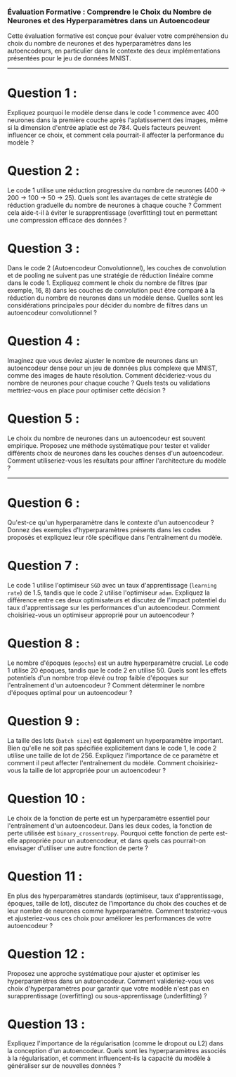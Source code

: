 ### Évaluation Formative : Comprendre le Choix du Nombre de Neurones et des Hyperparamètres dans un Autoencodeur

Cette évaluation formative est conçue pour évaluer votre compréhension du choix du nombre de neurones et des hyperparamètres dans les autoencodeurs, en particulier dans le contexte des deux implémentations présentées pour le jeu de données MNIST.

---

# **Question 1 :**
Expliquez pourquoi le modèle dense dans le code 1 commence avec 400 neurones dans la première couche après l'aplatissement des images, même si la dimension d'entrée aplatie est de 784. Quels facteurs peuvent influencer ce choix, et comment cela pourrait-il affecter la performance du modèle ?

# **Question 2 :**
Le code 1 utilise une réduction progressive du nombre de neurones (400 → 200 → 100 → 50 → 25). Quels sont les avantages de cette stratégie de réduction graduelle du nombre de neurones à chaque couche ? Comment cela aide-t-il à éviter le surapprentissage (overfitting) tout en permettant une compression efficace des données ?

# **Question 3 :**
Dans le code 2 (Autoencodeur Convolutionnel), les couches de convolution et de pooling ne suivent pas une stratégie de réduction linéaire comme dans le code 1. Expliquez comment le choix du nombre de filtres (par exemple, 16, 8) dans les couches de convolution peut être comparé à la réduction du nombre de neurones dans un modèle dense. Quelles sont les considérations principales pour décider du nombre de filtres dans un autoencodeur convolutionnel ?

# **Question 4 :**
Imaginez que vous deviez ajuster le nombre de neurones dans un autoencodeur dense pour un jeu de données plus complexe que MNIST, comme des images de haute résolution. Comment décideriez-vous du nombre de neurones pour chaque couche ? Quels tests ou validations mettriez-vous en place pour optimiser cette décision ?

# **Question 5 :**
Le choix du nombre de neurones dans un autoencodeur est souvent empirique. Proposez une méthode systématique pour tester et valider différents choix de neurones dans les couches denses d'un autoencodeur. Comment utiliseriez-vous les résultats pour affiner l'architecture du modèle ?

---

# **Question 6 :**
Qu'est-ce qu'un hyperparamètre dans le contexte d'un autoencodeur ? Donnez des exemples d'hyperparamètres présents dans les codes proposés et expliquez leur rôle spécifique dans l'entraînement du modèle.

# **Question 7 :**
Le code 1 utilise l'optimiseur `SGD` avec un taux d'apprentissage (`learning rate`) de 1.5, tandis que le code 2 utilise l'optimiseur `adam`. Expliquez la différence entre ces deux optimisateurs et discutez de l'impact potentiel du taux d'apprentissage sur les performances d'un autoencodeur. Comment choisiriez-vous un optimiseur approprié pour un autoencodeur ?

# **Question 8 :**
Le nombre d'époques (`epochs`) est un autre hyperparamètre crucial. Le code 1 utilise 20 époques, tandis que le code 2 en utilise 50. Quels sont les effets potentiels d'un nombre trop élevé ou trop faible d'époques sur l'entraînement d'un autoencodeur ? Comment déterminer le nombre d'époques optimal pour un autoencodeur ?

# **Question 9 :**
La taille des lots (`batch size`) est également un hyperparamètre important. Bien qu'elle ne soit pas spécifiée explicitement dans le code 1, le code 2 utilise une taille de lot de 256. Expliquez l'importance de ce paramètre et comment il peut affecter l'entraînement du modèle. Comment choisiriez-vous la taille de lot appropriée pour un autoencodeur ?

# **Question 10 :**
Le choix de la fonction de perte est un hyperparamètre essentiel pour l'entraînement d'un autoencodeur. Dans les deux codes, la fonction de perte utilisée est `binary_crossentropy`. Pourquoi cette fonction de perte est-elle appropriée pour un autoencodeur, et dans quels cas pourrait-on envisager d'utiliser une autre fonction de perte ?

# **Question 11 :**
En plus des hyperparamètres standards (optimiseur, taux d'apprentissage, époques, taille de lot), discutez de l'importance du choix des couches et de leur nombre de neurones comme hyperparamètre. Comment testeriez-vous et ajusteriez-vous ces choix pour améliorer les performances de votre autoencodeur ?

# **Question 12 :**
Proposez une approche systématique pour ajuster et optimiser les hyperparamètres dans un autoencodeur. Comment valideriez-vous vos choix d'hyperparamètres pour garantir que votre modèle n'est pas en surapprentissage (overfitting) ou sous-apprentissage (underfitting) ?

# **Question 13 :**
Expliquez l'importance de la régularisation (comme le dropout ou L2) dans la conception d'un autoencodeur. Quels sont les hyperparamètres associés à la régularisation, et comment influencent-ils la capacité du modèle à généraliser sur de nouvelles données ?

